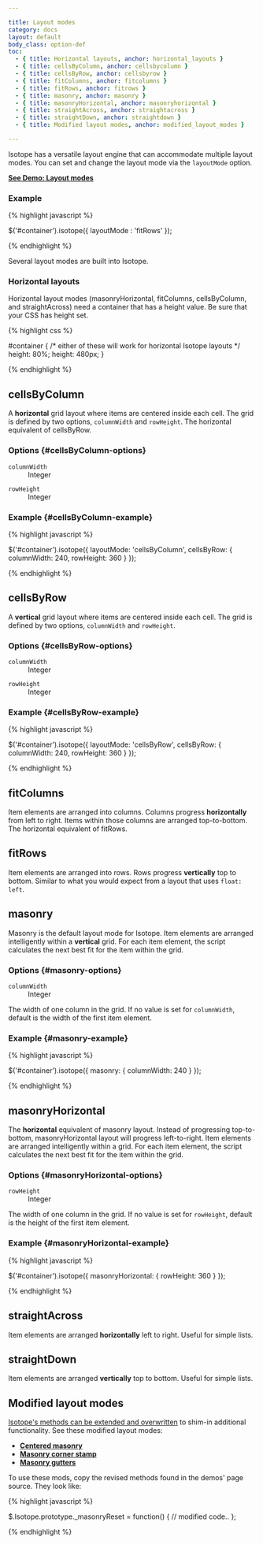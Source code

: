 ```yaml
---

title: Layout modes
category: docs
layout: default
body_class: option-def
toc:
  - { title: Horizontal layouts, anchor: horizontal_layouts }
  - { title: cellsByColumn, anchor: cellsbycolumn }
  - { title: cellsByRow, anchor: cellsbyrow }
  - { title: fitColumns, anchor: fitcolumns }
  - { title: fitRows, anchor: fitrows }
  - { title: masonry, anchor: masonry }
  - { title: masonryHorizontal, anchor: masonryhorizontal }
  - { title: straightAcross, anchor: straightacross }
  - { title: straightDown, anchor: straightdown }
  - { title: Modified layout modes, anchor: modified_layout_modes }

---
```


Isotope has a versatile layout engine that can accommodate multiple layout modes. You can set and change the layout mode via the `layoutMode` option.

[**See Demo: Layout modes**](../demos/layout-modes.html)

### Example

{% highlight javascript %}

$('#container').isotope({ layoutMode : 'fitRows' });

{% endhighlight %}

Several layout modes are built into Isotope.

### Horizontal layouts

Horizontal layout modes (masonryHorizontal, fitColumns, cellsByColumn, and straightAcross) need a container that has a height value. Be sure that your CSS has height set.

{% highlight css %}

#container {
  /* either of these will work for horizontal Isotope layouts */
  height: 80%;
  height: 480px;
}

{% endhighlight %}

## cellsByColumn

A **horizontal** grid layout where items are centered inside each cell. The grid is defined by two options, `columnWidth` and `rowHeight`. The horizontal equivalent of cellsByRow.

### Options {#cellsByColumn-options}

<dl class="clearfix">
  <dt><code>columnWidth</code></dt>
  <dd class="option-type">Integer</dd>
</dl>
<dl class="clearfix">
  <dt><code>rowHeight</code></dt>
  <dd class="option-type">Integer</dd>
</dl>

### Example {#cellsByColumn-example}

{% highlight javascript %}

$('#container').isotope({
  layoutMode: 'cellsByColumn',
  cellsByRow: {
    columnWidth: 240,
    rowHeight: 360
  }
});

{% endhighlight %}


## cellsByRow

A **vertical** grid layout where items are centered inside each cell. The grid is defined by two options, `columnWidth` and `rowHeight`.

### Options {#cellsByRow-options}

<dl class="clearfix">
  <dt><code>columnWidth</code></dt>
  <dd class="option-type">Integer</dd>
</dl>
<dl class="clearfix">
  <dt><code>rowHeight</code></dt>
  <dd class="option-type">Integer</dd>
</dl>

### Example {#cellsByRow-example}

{% highlight javascript %}

$('#container').isotope({
  layoutMode: 'cellsByRow',
  cellsByRow: {
    columnWidth: 240,
    rowHeight: 360
  }
});

{% endhighlight %}

## fitColumns

Item elements are arranged into columns. Columns progress **horizontally** from left to right. Items within those columns are arranged top-to-bottom. The horizontal equivalent of fitRows. 

## fitRows

Item elements are arranged into rows. Rows progress **vertically** top to bottom. Similar to what you would expect from a layout that uses `float: left`.

## masonry

Masonry is the default layout mode for Isotope. Item elements are arranged intelligently within a **vertical** grid. For each item element, the script calculates the next best fit for the item within the grid.

### Options {#masonry-options}

<dl class="clearfix">
  <dt><code>columnWidth</code></dt>
  <dd class="option-type">Integer</dd>
</dl>

The width of one column in the grid. If no value is set for `columnWidth`, default is the width of the first item element.

### Example {#masonry-example}

{% highlight javascript %}

$('#container').isotope({
  masonry: {
    columnWidth: 240
  }
});

{% endhighlight %}


## masonryHorizontal

The **horizontal** equivalent of masonry layout. Instead of progressing top-to-bottom, masonryHorizontal layout will progress left-to-right. Item elements are arranged intelligently within a grid. For each item element, the script calculates the next best fit for the item within the grid.

### Options {#masonryHorizontal-options}

<dl class="clearfix">
  <dt><code>rowHeight</code></dt>
  <dd class="option-type">Integer</dd>
</dl>

The width of one column in the grid. If no value is set for `rowHeight`, default is the height of the first item element.

### Example {#masonryHorizontal-example}

{% highlight javascript %}

$('#container').isotope({
  masonryHorizontal: {
    rowHeight: 360
  }
});

{% endhighlight %}

## straightAcross

Item elements are arranged **horizontally** left to right. Useful for simple lists.

## straightDown

Item elements are arranged **vertically** top to bottom. Useful for simple lists.

## Modified layout modes

[Isotope's methods can be extended and overwritten](extending-isotope.html) to shim-in additional functionality. See these modified layout modes:

+ [**Centered masonry**](../custom-layout-modes/centered-masonry.html)
+ [**Masonry corner stamp**](../custom-layout-modes/masonry-corner-stamp.html)
+ [**Masonry gutters**](../custom-layout-modes/masonry-gutters.html)

To use these mods, copy the revised methods found in the demos' page source. They look like:

{% highlight javascript %}

$.Isotope.prototype._masonryReset = function() {
  // modified code..
};

{% endhighlight %}
